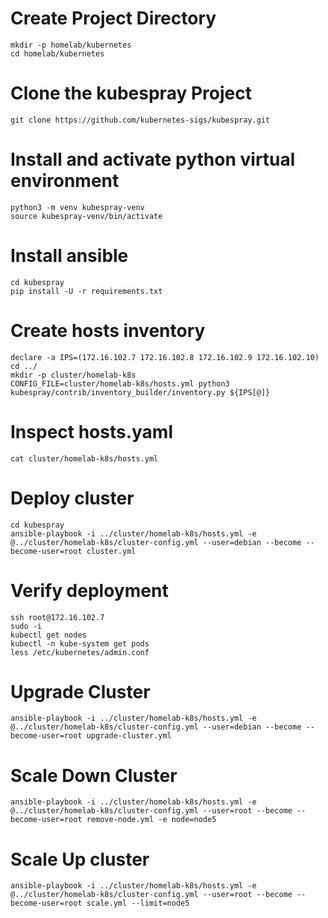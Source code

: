 # Create Project Directory
```
mkdir -p homelab/kubernetes
cd homelab/kubernetes
```


# Clone the kubespray Project
```
git clone https://github.com/kubernetes-sigs/kubespray.git
```


# Install and activate python virtual environment
```
python3 -m venv kubespray-venv
source kubespray-venv/bin/activate
```

# Install ansible 
```
cd kubespray
pip install -U -r requirements.txt
```

# Create hosts inventory
```
declare -a IPS=(172.16.102.7 172.16.102.8 172.16.102.9 172.16.102.10)
cd ../ 
mkdir -p cluster/homelab-k8s
CONFIG_FILE=cluster/homelab-k8s/hosts.yml python3 kubespray/contrib/inventory_builder/inventory.py ${IPS[@]}
```

# Inspect hosts.yaml
```
cat cluster/homelab-k8s/hosts.yml
```

# Deploy cluster
```
cd kubespray
ansible-playbook -i ../cluster/homelab-k8s/hosts.yml -e @../cluster/homelab-k8s/cluster-config.yml --user=debian --become --become-user=root cluster.yml
```

# Verify deployment
```
ssh root@172.16.102.7
sudo -i 
kubectl get nodes
kubectl -n kube-system get pods
less /etc/kubernetes/admin.conf 
```

# Upgrade Cluster
```
ansible-playbook -i ../cluster/homelab-k8s/hosts.yml -e @../cluster/homelab-k8s/cluster-config.yml --user=debian --become --become-user=root upgrade-cluster.yml
```

# Scale Down Cluster
```
ansible-playbook -i ../cluster/homelab-k8s/hosts.yml -e @../cluster/homelab-k8s/cluster-config.yml --user=root --become --become-user=root remove-node.yml -e node=node5
```


# Scale Up cluster
```
ansible-playbook -i ../cluster/homelab-k8s/hosts.yml -e @../cluster/homelab-k8s/cluster-config.yml --user=root --become --become-user=root scale.yml --limit=node5
```
